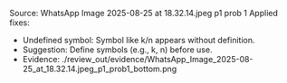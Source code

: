 Source: WhatsApp Image 2025-08-25 at 18.32.14.jpeg p1 prob 1
Applied fixes:
- Undefined symbol: Symbol like k/n appears without definition.
- Suggestion: Define symbols (e.g., k, n) before use.
- Evidence: ./review_out/evidence/WhatsApp_Image_2025-08-25_at_18.32.14.jpeg_p1_prob1_bottom.png